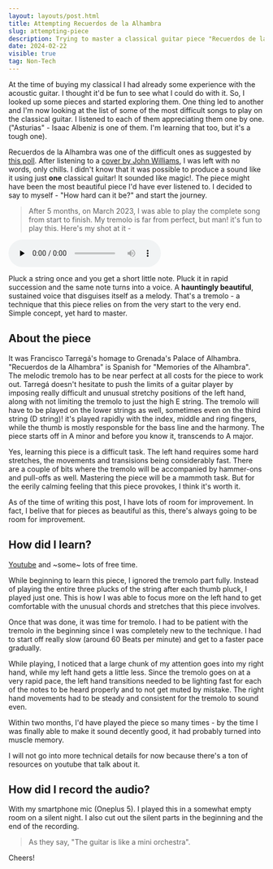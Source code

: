 ```yaml
---
layout: layouts/post.html
title: Attempting Recuerdos de la Alhambra
slug: attempting-piece
description: Trying to master a classical guitar piece "Recuerdos de la Alhambra" composed by Francisco Tárrega in 1896
date: 2024-02-22
visible: true
tag: Non-Tech
---
```


At the time of buying my classical I had already some experience with the acoustic guitar. I thought it'd be fun to see what I could do with it. So, I looked up some pieces and started exploring them. One thing led to another and I'm now looking at the list of some of the most difficult songs to play on the classical guitar. I listened to each of them appreciating them one by one. ("Asturias" - Isaac Albeniz is one of them. I'm learning that too, but it's a tough one). 

Recuerdos de la Alhambra was one of the difficult ones as suggested by [this poll](https://strawpoll.com/most-difficult-classical-guitar-piece). After listening to a [cover by John Williams](https://youtu.be/MDlQE9djIxE?t=122), I was left with no words, only chills. I didn't know that it was possible to produce a sound like it using just **one** classical guitar! It sounded like magic!. The piece might have been the most beautiful piece I'd have ever listened to. I decided to say to myself - "How hard can it be?" and start the journey.

> After 5 months, on March 2023, I was able to play the complete song from start to finish. My tremolo is far from perfect, but man! it's fun to play this. Here's my shot at it -

<audio src="/assets/audio/recuerdos_march_2023.mp3" type="audio/mp3" controls="controls" preload="none">
</audio>

Pluck a string once and you get a short little note. Pluck it in rapid succession and the same note turns into a voice. A **hauntingly beautiful**, sustained voice that disguises itself as a melody. That's a tremolo - a technique that this piece relies on from the very start to the very end. Simple concept, yet hard to master.

## About the piece

It was Francisco Tarregá's homage to Grenada's Palace of Alhambra. "Recuerdos de la Alhambra" is Spanish for "Memories of the Alhambra".
The melodic tremolo has to be near perfect at all costs for the piece to work out.
Tarregá doesn't hesitate to push the limits of a guitar player by imposing really difficult and unusual stretchy positions of the left hand, along with not limiting the tremolo to just the high E string. The tremolo will have to be played on the lower strings as well, sometimes even on the third string (D string)! it's played rapidly with the index, middle and ring fingers, while the thumb is mostly responsble for the bass line and the harmony.
The piece starts off in A minor and before you know it, transcends to A major.

Yes, learning this piece is a difficult task. The left hand requires some hard stretches, the movements and transisions being considerably fast. There are a couple of bits where the tremolo will be accompanied by hammer-ons and pull-offs as well. Mastering the piece will be a mammoth task. But for the eerily calming feeling that this piece provokes, I think it's worth it.

As of the time of writing this post, I have lots of room for improvement. In fact, I belive that for pieces as beautiful as this, there's always going to be room for improvement.

## How did I learn? 
[Youtube](https://www.youtube.com/watch?v=rpv8TQxm3kM&ab_channel=PabloRom%C3%A9) and ~some~ lots of free time.

While beginning to learn this piece, I ignored the tremolo part fully. Instead of playing the entire three plucks of the string after each thumb pluck, I played just one. This is how I was able to focus more on the left hand to get comfortable with the unusual chords and stretches that this piece involves.

Once that was done, it was time for tremolo. I had to be patient with the tremolo in the beginning since I was completely new to the technique. I had to start off really slow (around 60 Beats per minute) and get to a faster pace gradually. 

While playing, I noticed that a large chunk of my attention goes into my right hand, while my left hand gets a little less. Since the tremolo goes on at a very rapid pace, the left hand transitions needed to be lighting fast for each of the notes to be heard properly and to not get muted by mistake. The right hand movements had to be steady and consistent for the tremolo to sound even. 

Within two months, I'd have played the piece so many times - by the time I was finally able to make it sound decently good, it had probably turned into muscle memory.

I will not go into more technical details for now because there's a ton of resources on youtube that talk about it.

## How did I record the audio? 
With my smartphone mic (Oneplus 5). I played this in a somewhat empty room on a silent night. I also cut out the silent parts in the beginning and the end of the recording.

> As they say, "The guitar is like a mini orchestra".

Cheers!